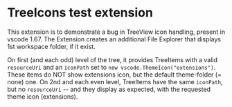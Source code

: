 # TreeIcons test extension

This extension is to demonstrate a bug in TreeView icon handling, present in vscode 1.67. The Extension creates an additional File Explorer
that displays 1st workspace folder, if it exist. 

On first (and each odd) level of the tree, it provides TreeItems with a valid `resourceUri` and an `iconPath` set to `new vscode.ThemeIcon("extensions")`. These
items do NOT show extensions icon, but the default theme-folder (= none) one. On 2nd and each even level, TreeItems have the same `iconPath`, but no `resourceUri` -- and they display as expected, with the requested theme icon (extensions).

